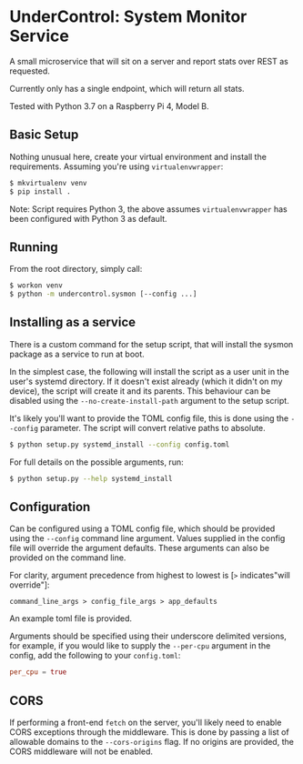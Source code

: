 # UnderControl: System Monitor Service

A small microservice that will sit on a server and report stats over REST as
requested.

Currently only has a single endpoint, which will return all stats.

Tested with Python 3.7 on a Raspberry Pi 4, Model B.

## Basic Setup

Nothing unusual here, create your virtual environment and install the
requirements. Assuming you're using `virtualenvwrapper`:

```bash
$ mkvirtualenv venv
$ pip install .
```

Note: Script requires Python 3, the above assumes `virtualenvwrapper` has
been configured with Python 3 as default.

## Running

From the root directory, simply call:

```bash
$ workon venv
$ python -m undercontrol.sysmon [--config ...]
```

## Installing as a service
There is a custom command for the setup script, that will install the sysmon
package as a service to run at boot.

In the simplest case, the following will install the script as a user unit
in the user's systemd directory. If it doesn't exist already (which it didn't
on my device), the script will create it and its parents. This behaviour
can be disabled using the `--no-create-install-path` argument to the setup
script.

It's likely you'll want to provide the TOML config file, this is done using
the `--config` parameter. The script will convert relative paths to absolute.

```bash
$ python setup.py systemd_install --config config.toml
```

For full details on the possible arguments, run:

```bash
$ python setup.py --help systemd_install
```

## Configuration
Can be configured using a TOML config file, which should be provided using the
`--config` command line argument. Values supplied in the config file will
override the argument defaults. These arguments can also be provided on the
command line.

For clarity, argument precedence from highest to lowest is [`>` indicates"will
override"]:

```
command_line_args > config_file_args > app_defaults
```

An example toml file is provided.

Arguments should be specified using their underscore delimited versions, for
example, if you would like to supply the `--per-cpu` argument in the config,
add the following to your `config.toml`:

```toml
per_cpu = true
```

## CORS
If performing a front-end `fetch` on the server, you'll likely need to enable
CORS exceptions through the middleware. This is done by passing a list of
allowable domains to the `--cors-origins` flag. If no origins are provided,
the CORS middleware will not be enabled.